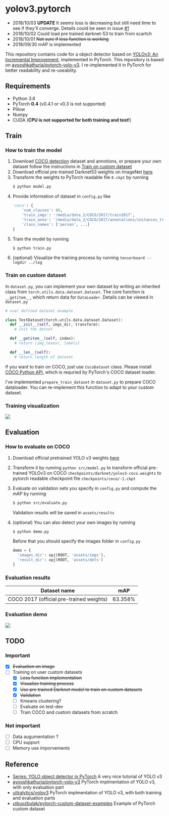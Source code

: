 # yolov3.pytorch

* 2018/10/03 **UPDATE** It seems loss is decreasing but still need time to see if they'll converge. Details could be seen in issue [#1](https://github.com/ECer23/yolov3.pytorch/issues/1)
* 2018/10/02 Could load pre trained darknet-53 to train from scartch
* 2018/10/01 ~~Not sure if loss function is working~~
* 2018/09/30 mAP is implemented

This repository contains code for a object detector based on [YOLOv3: An Incremental Improvement](https://pjreddie.com/media/files/papers/YOLOv3.pdf), implemented in PyTorch. This repository is based on [ayooshkathuria/pytorch-yolo-v3](https://github.com/ayooshkathuria/pytorch-yolo-v3). I re-implemented it in PyTorch for better readability and re-useablity.

## Requirements

* Python 3.6
* PyTorch **0.4** (v0.4.1 or v0.3 is not supported)
* Pillow
* Numpy
* CUDA (**CPU is not supported for both training and test!**)

## Train

### How to train the model

1. Download [COCO detection](http://cocodataset.org/#download) dataset and annotions, or prepare your own dataset follow the instructions in [Train on custom dataset](https://github.com/ECer23/yolov3.pytorch#train-on-custom-dataset)
2. Download official pre-trained Darknet53 weights on ImageNet [here](https://pjreddie.com/media/files/darknet53.conv.74)
3. Transform the weights to PyTorch readable file `0.ckpt` by running
    ```bash
    $ python model.py
    ```
3. Provide information of dataset in `config.py` like
    ```python
    'coco': {
        'num_classes': 80,
        'train_imgs': '/media/data_2/COCO/2017/train2017',
        'train_anno': '/media/data_2/COCO/2017/annotations/instances_train2017.json',
        'class_names': ['person', ...]
    }
    ```
4. Train the model by running
    ```bash
    $ python train.py
    ```
5. (optional) Visualize the training process by running `tensorboard --logdir ../log`

### Train on custom dataset

In `dataset.py`, you can implement your own dataset by writing an inherited class from `torch.utils.data.dataset.Dataset`. The core function is `__getitem__`, which return data for `DataLoader`. Details can be viewed in `dataset.py`

```python
# user defined dataset example

class TestDataset(torch.utils.data.dataset.Dataset):
  def __init__(self, imgs_dir, transform):
    # init the datset

  def __getitem__(self, index):
    # return (img_tenosr, labels)

  def __len__(self):
    # return length of dataset
```

If you want to train on COCO, just use `CocoDataset` class. Please install [COCO Python API](https://github.com/cocodataset/cocoapi), which is requried by PyTorch's COCO dataset loader.

I've implemented `prepare_train_dataset` in `dataset.py` to prepare COCO dataloader. You can re-implement this function to adapt to your custom dataset.

### Training visualization

![](https://raw.githubusercontent.com/ECer23/yolov3.pytorch/master/assets/demo.gif)

## Evaluation

### How to evaluate on COCO

1. Download official pretrained YOLO v3 weights [here](https://pjreddie.com/media/files/yolov3.weights)
2. Transform it by running `python src/model.py` to transform official pre-trained YOLOv3 on COCO `checkpoints/darknet/yolov3-coco.weights` to pytorch readable checkpoint file `checkpoints/coco/-1.ckpt`
3. Evaluate on validation sets you specify in `config.py` and compute the mAP by running

    ```bash
    $ python src/evaluate.py
    ```
    
    Validation results will be saved in `assets/results`
4. (optional) You can also detect your own images by running
    
    ```bash
    $ python demo.py
    ```

    Before that you should specify the images folder in `config.py`
    ```python
    demo = {
      'images_dir': opj(ROOT, 'assets/imgs'),
      'result_dir': opj(ROOT, 'assets/dets')
    }
    ```

### Evaluation results

| Dataset name | mAP |
|---|---|
| COCO 2017 (official pre-trained weights) | 63.358% |

### Evaluation demo

![](https://github.com/ECer23/yolov3.pytorch/raw/master/assets/results/000000085376.jpg)

## TODO

### Important

- [x] ~~Evaluation on image~~
- [ ] Training on user custom datasets
  - [x] ~~Loss function implementation~~
  - [x] ~~Visualize training process~~
  - [x] ~~Use pre trained Darknet model to train on custom datasets~~
  - [x] ~~Validation~~
  - [ ] Kmeans clustering?
  - [ ] Evaluate on test-dev
  - [ ] Train COCO and custom datasets from scratch

### Not important

- [ ] Data augumentation ?
- [ ] CPU support
- [ ] Memory use imporvements

## Reference

* [Series: YOLO object detector in PyTorch](https://blog.paperspace.com/tag/series-yolo/) A very nice tutorial of YOLO v3
* [ayooshkathuria/pytorch-yolo-v3](https://github.com/ayooshkathuria/pytorch-yolo-v3) PyTorch implmentation of YOLO v3, with only evaluation part
* [ultralytics/yolov3](https://github.com/ultralytics/yolov3) PyTorch implmentation of YOLO v3, with both training and evaluation parts
* [utkuozbulak/pytorch-custom-dataset-examples](https://github.com/utkuozbulak/pytorch-custom-dataset-examples) Example of PyTorch custom dataset
